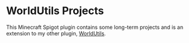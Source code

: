# WorldUtils Projects

This Minecraft Spigot plugin contains some long-term projects and is an extension to my other plugin, [WorldUtils](https://github.com/flopsif/world-utils).
